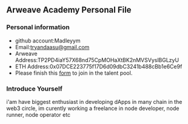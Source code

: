 ## Arweave Academy Personal File

### Personal information

- github account:Madleyym
- Email:tryandaasu@gmail.com
- Arweave Address:TP2PD4iaY57X68nd75CpMOHaXtBK2nMVSVyslBGLzyU
- ETH Address:0x07DCE223775f17D6d09dbC3241b488cBb1e6Ce9f
- Please finish this [form](https://docs.google.com/forms/d/e/1FAIpQLSfWA5fIIcBgmRppm3jNz5vmf9Mai_QMVil-2pO4r7YKn_Zhtw/viewform?usp=sf_link) to join in the talent pool.

### Introduce Yourself

i'am have biggest enthusiast in developing dApps in many chain in the web3 circle, im curently working a freelance in node developer, node runner, node operator etc
